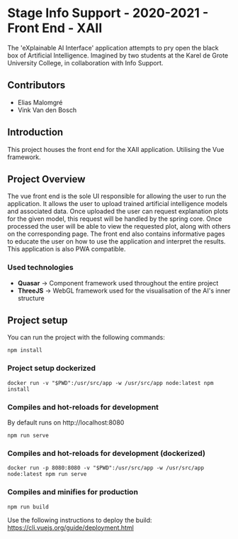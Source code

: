 # Stage Info Support - 2020-2021 - Front End - XAII

The 'eXplainable AI Interface' application attempts to pry open the black box of Artificial Intelligence. Imagined by
two students at the Karel de Grote University College, in collaboration with Info Support.

## Contributors
- Elias Malomgré
- Vink Van den Bosch

## Introduction
This project houses the front end for the XAII application. Utilising the Vue framework.

## Project Overview
The vue front end is the sole UI responsible for allowing the user to run the application. It allows the user to upload trained artificial intelligence models and associated data. Once uploaded the user can request explanation plots for the given model, this request will be handled by the spring core. Once processed the user will be able to view the requested plot, along with others on the corresponding page. The front end also contains informative pages to educate the user on how to use the application and interpret the results. This application is also PWA compatible.

### Used technologies
- **Quasar** -> Component framework used throughout the entire project
- **ThreeJS** -> WebGL framework used for the visualisation of the AI's inner structure

## Project setup
You can run the project with the following commands:

```
npm install
```

### Project setup dockerized
`docker run -v "$PWD":/usr/src/app -w /usr/src/app node:latest npm install`

### Compiles and hot-reloads for development
By default runs on http://localhost:8080

```
npm run serve
```

### Compiles and hot-reloads for development (dockerized)
`docker run -p 8080:8080 -v "$PWD":/usr/src/app -w /usr/src/app node:latest npm run serve`

### Compiles and minifies for production
```
npm run build
```

Use the following instructions to deploy the build:
https://cli.vuejs.org/guide/deployment.html

